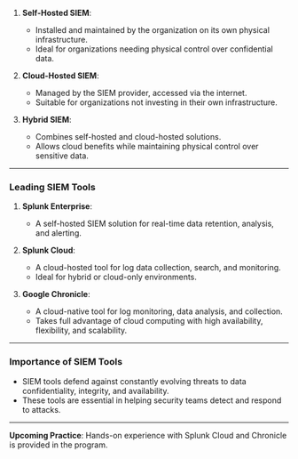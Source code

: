 

1. **Self-Hosted SIEM**:
   - Installed and maintained by the organization on its own physical infrastructure.
   - Ideal for organizations needing physical control over confidential data.

2. **Cloud-Hosted SIEM**:
   - Managed by the SIEM provider, accessed via the internet.
   - Suitable for organizations not investing in their own infrastructure.

3. **Hybrid SIEM**:
   - Combines self-hosted and cloud-hosted solutions.
   - Allows cloud benefits while maintaining physical control over sensitive data.

---

### Leading SIEM Tools

1. **Splunk Enterprise**:
   - A self-hosted SIEM solution for real-time data retention, analysis, and alerting.

2. **Splunk Cloud**:
   - A cloud-hosted tool for log data collection, search, and monitoring.
   - Ideal for hybrid or cloud-only environments.

3. **Google Chronicle**:
   - A cloud-native tool for log monitoring, data analysis, and collection.
   - Takes full advantage of cloud computing with high availability, flexibility, and scalability.

---

### Importance of SIEM Tools

- SIEM tools defend against constantly evolving threats to data confidentiality, integrity, and availability.
- These tools are essential in helping security teams detect and respond to attacks.

---

**Upcoming Practice**: Hands-on experience with Splunk Cloud and Chronicle is provided in the program.
